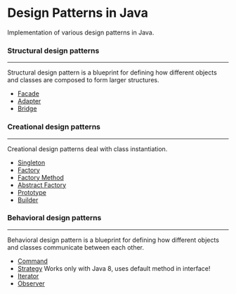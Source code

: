 # Design Patterns in Java
Implementation of various design patterns in Java.
### Structural design patterns
---
Structural design pattern is a blueprint for defining how different objects and classes are composed to form larger structures.
* [Facade](Facade/)
* [Adapter](Adapter/)
* [Bridge](Bridge/)

### Creational design patterns
---
Creational design patterns deal with class instantiation.
* [Singleton](Singleton/)
* [Factory](Factory/)
* [Factory Method](FactoryMethod/)
* [Abstract Factory](AbstractFactory/)
* [Prototype](Prototype/)
* [Builder](Builder/)

### Behavioral design patterns
----
Behavioral design pattern is a blueprint for defining how different objects and classes communicate between each other.
* [Command](Command/)
* [Strategy](Strategy/)  Works only with Java 8, uses default method in interface!
* [Iterator](Iterator/)
* [Observer](Observer/)

